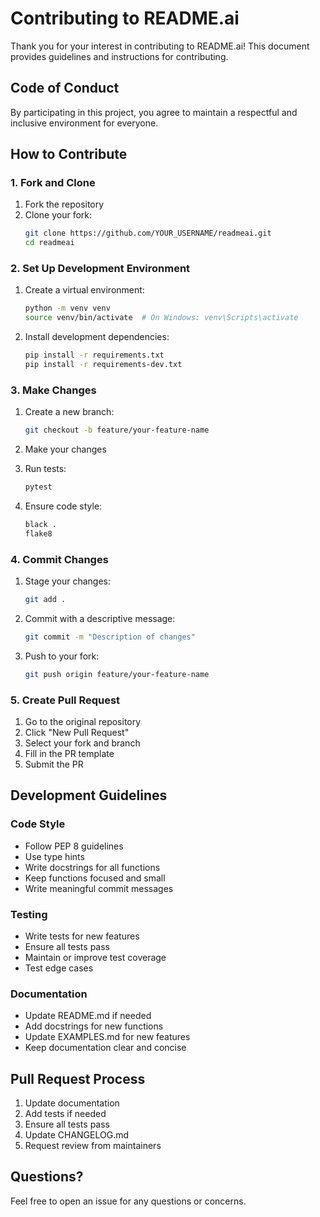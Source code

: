 # Contributing to README.ai

Thank you for your interest in contributing to README.ai! This document provides guidelines and instructions for contributing.

## Code of Conduct

By participating in this project, you agree to maintain a respectful and inclusive environment for everyone.

## How to Contribute

### 1. Fork and Clone

1. Fork the repository
2. Clone your fork:
   ```bash
   git clone https://github.com/YOUR_USERNAME/readmeai.git
   cd readmeai
   ```

### 2. Set Up Development Environment

1. Create a virtual environment:
   ```bash
   python -m venv venv
   source venv/bin/activate  # On Windows: venv\Scripts\activate
   ```

2. Install development dependencies:
   ```bash
   pip install -r requirements.txt
   pip install -r requirements-dev.txt
   ```

### 3. Make Changes

1. Create a new branch:
   ```bash
   git checkout -b feature/your-feature-name
   ```

2. Make your changes
3. Run tests:
   ```bash
   pytest
   ```

4. Ensure code style:
   ```bash
   black .
   flake8
   ```

### 4. Commit Changes

1. Stage your changes:
   ```bash
   git add .
   ```

2. Commit with a descriptive message:
   ```bash
   git commit -m "Description of changes"
   ```

3. Push to your fork:
   ```bash
   git push origin feature/your-feature-name
   ```

### 5. Create Pull Request

1. Go to the original repository
2. Click "New Pull Request"
3. Select your fork and branch
4. Fill in the PR template
5. Submit the PR

## Development Guidelines

### Code Style

- Follow PEP 8 guidelines
- Use type hints
- Write docstrings for all functions
- Keep functions focused and small
- Write meaningful commit messages

### Testing

- Write tests for new features
- Ensure all tests pass
- Maintain or improve test coverage
- Test edge cases

### Documentation

- Update README.md if needed
- Add docstrings for new functions
- Update EXAMPLES.md for new features
- Keep documentation clear and concise

## Pull Request Process

1. Update documentation
2. Add tests if needed
3. Ensure all tests pass
4. Update CHANGELOG.md
5. Request review from maintainers

## Questions?

Feel free to open an issue for any questions or concerns. 